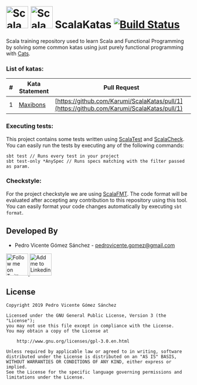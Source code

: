 # <img alt="Scala" src="https://www.scala-lang.org/resources/img/frontpage/scala-spiral.png" height="60"/> <img alt="Scala" src="https://typelevel.org/cats/img/cats-logo.png" height="60"/> ScalaKatas [![Build Status](https://travis-ci.com/pedrovgs/ScalaKatas.svg?branch=master)](https://travis-ci.com/pedrovgs/ScalaKatas)

Scala training repository used to learn Scala and Functional Programming by solving some common katas using just purely functional programming with [Cats](https://github.com/typelevel/cats).

### List of katas:

| # | Kata Statement |  Pull Request |
|---|----------------|---------------|
| 1 | [Maxibons](https://github.com/Karumi/MaxibonKataJava#-kata-maxibon-for-java-) | [https://github.com/Karumi/ScalaKatas/pull/1](https://github.com/Karumi/ScalaKatas/pull/1) |

### Executing tests:

This project contains some tests written using [ScalaTest](http://www.scalatest.org/) and [ScalaCheck](https://www.scalacheck.org/). You can easily run the tests by executing any of the following commands:

```
sbt test // Runs every test in your project
sbt test-only *AnySpec // Runs specs matching with the filter passed as param.
```

### Checkstyle:

For the project checkstyle we are using [ScalaFMT](https://scalameta.org/scalafmt/). The code format will be evaluated after accepting any contribution to this repository using this tool. You can easily format your code changes automatically by executing ``sbt format``.

Developed By
------------

* Pedro Vicente Gómez Sánchez - <pedrovicente.gomez@gmail.com>

<a href="https://twitter.com/pedro_g_s">
  <img alt="Follow me on Twitter" src="https://image.freepik.com/iconos-gratis/twitter-logo_318-40209.jpg" height="60" width="60"/>
</a>
<a href="https://es.linkedin.com/in/pedrovgs">
  <img alt="Add me to Linkedin" src="https://image.freepik.com/iconos-gratis/boton-del-logotipo-linkedin_318-84979.png" height="60" width="60"/>
</a>

License
-------

    Copyright 2019 Pedro Vicente Gómez Sánchez

    Licensed under the GNU General Public License, Version 3 (the "License");
    you may not use this file except in compliance with the License.
    You may obtain a copy of the License at

        http://www.gnu.org/licenses/gpl-3.0.en.html

    Unless required by applicable law or agreed to in writing, software
    distributed under the License is distributed on an "AS IS" BASIS,
    WITHOUT WARRANTIES OR CONDITIONS OF ANY KIND, either express or implied.
    See the License for the specific language governing permissions and
    limitations under the License.
